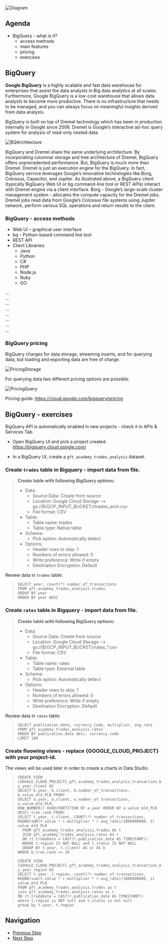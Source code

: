 ![Diagram](https://github.com/gft-academy-pl/gcp-data-analysis-with-bigquery/blob/master/assets/Data%20analysis%20with%20BQ%20-%20diagram%20(part_1).png?raw=true)

## Agenda
- BigQuery - what is it?
  - access methods
  - main features
  - pricing 
  - exercises
  
## BigQuery

**Google BigQuery** is a highly scalable and fast data warehouse for enterprises that assist the data analysts in Big data analytics at all scales. Furthermore, Google BigQuery is a low-cost warehouse that allows data analysts to become more productive. There is no infrastructure that needs to be managed, and you can always focus on meaningful insights derived from data analysis.

BigQuery is built on top of Dremel technology which has been in production internally in Google since 2006. Dremel is Google’s interactive ad-hoc query system for analysis of read-only nested data.

![BQArchitecture](https://github.com/gft-academy-pl/gcp-data-analysis-with-bigquery/blob/master/assets/bigquery-architecture.png)

BigQuery and Dremel share the same underlying architecture. By incorporating columnar storage and tree architecture of Dremel, BigQuery offers unprecedented performance. But, BigQuery is much more than Dremel. Dremel is just an execution engine for the BigQuery. In fact, BigQuery service leverages Google’s innovative technologies like Borg, Colossus, Capacitor, and Jupiter. As illustrated above, a BigQuery client (typically BigQuery Web UI or bg command-line tool or REST APIs) interact with Dremel engine via a client interface. Borg - Google’s large-scale cluster management system - allocates the compute capacity for the Dremel jobs. Dremel jobs read data from Google’s Colossus file systems using Jupiter network, perform various SQL operations and return results to the client.


### BigQuery - access methods
* Web UI – graphical user interface
* bq – Python-based command line tool
* REST API
* Client Libraries:
  * Java
  * Python
  * C#
  * PHP
  * Node.js
  * Ruby
  * GO

...  
...  
...  
...  
...  
...  
...  
...  

### BigQuery pricing
BigQuery charges for data storage, streaming inserts, and for querying data, but loading and exporting data are free of charge.

![PricingStorage](https://github.com/gft-academy-pl/gcp-data-analysis-with-bigquery/blob/master/assets/pricing%20-%20storage.png)

For querying data two different pricing options are possible:

![PricingQuery](https://github.com/gft-academy-pl/gcp-data-analysis-with-bigquery/blob/master/assets/pricing%20-%20query.png)

Pricing guide: https://cloud.google.com/bigquery/pricing


## BigQuery - exercises
BigQuery API is automatically enabled in new projects - check it in APIs & Services Tab. 

* Open BigQuery UI and pick a project created.  
	https://bigquery.cloud.google.com/
    
* In a BigQuery UI, create a `gft_academy_trades_analysis` dataset.
### Create `trades` table in Bigquery - import data from file.

>**Create table with following BigQuery options:**  
>* Data:  
>	* Source Data: Create from source  
>	* Location: Google Cloud Storage --> gs://${GCP_INPUT_BUCKET}/trades_arch.csv  
>	* File format: CSV  
>* Table:  
>	* Table name: trades  
>	* Table type: Native table  
>* Schema:  
>	* Pick option: Automatically detect  
>* Options:  
>	* Header rows to skip: 1  
>	* Numbers of errors allowed: 0  
>	* Write preference: Write if empty  
>	* Destination Encryption: Default  

Review data in `trades` table:  
>	`SELECT year, count(*) number_of_transactions`  
>	`FROM gft_academy_trades_analysis.trades`  
>	`GROUP BY year`  
>	`ORDER BY year DESC`  

### Create `rates` table in Bigquery - import data from file.

>**Create table with following BigQuery options:**  
>* Data:  
>	* Source Data: Create from source  
>	* Location: Google Cloud Storage --> gs://${GCP_INPUT_BUCKET}/rates_*.csv  
>	* File format: CSV  
>* Table:  
>	* Table name: rates  
>	* Table type: External table  
>* Schema:  
>	* Pick option: Automatically detect  
>* Options:  
>	* Header rows to skip: 1  
>	* Numbers of errors allowed: 0  
>	* Write preference: Write if empty  
>	* Destination Encryption: Default  

Review data in `rates` table:  
>	`SELECT publication_date, currency_Code, multiplier, avg_rate`  
>	`FROM gft_academy_trades_analysis.rates`  
>	`ORDER BY publication_date desc, currency_code`  
>	`LIMIT 100`  

### Create floowing views - replace {GOOGLE_CLOUD_PROJECT} with your project-id.
The views will be used later in order to create a charts in Data Studio.  

>	`CREATE VIEW {GOOGLE_CLOUD_PROJECT}.gft_academy_trades_analysis.transaction_by_year_client AS `  
>	`SELECT b.year, b.client, b.number_of_transactions, b.value_mld_PLN FROM( `  
>	`SELECT a.year, a.client, a.number_of_transactions, a.value_mld_PLN, `  
>	`ROW_NUMBER() OVER(PARTITION BY a.year ORDER BY a.value_mld_PLN DESC) tran_rank FROM( `  
>	`SELECT t.year, t.client, COUNT(*) number_of_transactions, `  
>	`ROUND(SUM(t.value * r.multiplier * r.avg_rate)/1000000000, 2) value_mld_PLN `  
>	`	FROM gft_academy_trades_analysis.trades AS t `  
>	`	JOIN gft_academy_trades_analysis.rates AS r `  
>	`	ON (t.tradeDate = CAST(r.publication_date AS TIMESTAMP)) `  
>	`	WHERE t.region IS NOT NULL and t.status IS NOT NULL `  
>	`	GROUP BY t.year, t.client) AS a) AS b `  
>	`WHERE b.tran_rank <= 10`  

>	`CREATE VIEW {GOOGLE_CLOUD_PROJECT}.gft_academy_trades_analysis.transaction_by_year_region AS `  
>	`SELECT t.year, t.region, count(*) number_of_transactions, ROUND(sum(t.value * r.multiplier * r.avg_rate)/1000000000, 2) value_mld_PLN `  
>	`FROM gft_academy_trades_analysis.trades as t `  
>	`join gft_academy_trades_analysis.rates as r `  
>	`ON (t.tradeDate = CAST(r.publication_date AS TIMESTAMP)) `  
>	`where t.region is NOT null and t.status is not null `  
>	`group by t.year, t.region `  



## Navigation

- [Previous Step](./01-storage.md)
- [Next Step](./03-data-studio.md)
